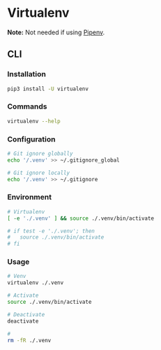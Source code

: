 # Virtualenv

**Note:** Not needed if using [Pipenv](/pipenv.md).

## CLI

### Installation

```sh
pip3 install -U virtualenv
```

### Commands

```sh
virtualenv --help
```

### Configuration

```sh
# Git ignore globally
echo '/.venv' >> ~/.gitignore_global

# Git ignore locally
echo '/.venv' >> ~/.gitignore
```

### Environment

```sh
# Virtualenv
[ -e './.venv' ] && source ./.venv/bin/activate

# if test -e './.venv'; then
#   source ./.venv/bin/activate
# fi
```

### Usage

```sh
# Venv
virtualenv ./.venv

# Activate
source ./.venv/bin/activate

# Deactivate
deactivate

#
rm -fR ./.venv
```
